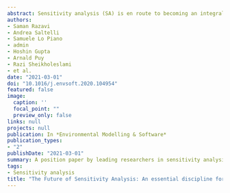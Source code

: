 ```yaml
---
abstract: Sensitivity analysis (SA) is en route to becoming an integral part of mathematical modeling. The tremendous potential benefits of SA are, however, yet to be fully realized, both for advancing mechanistic and data-driven modeling of human and natural systems, and in support of decision making. In this perspective paper, a multidisciplinary group of researchers and practitioners revisit the current status of SA, and outline research challenges in regard to both theoretical frameworks and their applications to solve real-world problems. Six areas are discussed that warrant further attention, including (1) structuring and standardizing SA as a discipline, (2) realizing the untapped potential of SA for systems modeling, (3) addressing the computational burden of SA, (4) progressing SA in the context of machine learning, (5) clarifying the relationship and role of SA to uncertainty quantification, and (6) evolving the use of SA in support of decision making. An outlook for the future of SA is provided that underlines how SA must underpin a wide variety of activities to better serve science and society.
authors:
- Saman Razavi
- Andrea Saltelli
- Samuele Lo Piano
- admin
- Hoshin Gupta
- Arnald Puy
- Razi Sheikholeslami
- et al.
date: "2021-03-01"
doi: "10.1016/j.envsoft.2020.104954"
featured: false
image:
  caption: ''
  focal_point: ""
  preview_only: false
links: null
projects: null
publication: In *Environmental Modelling & Software*
publication_types:
- "2"
publishDate: "2021-03-01"
summary: A position paper by leading researchers in sensitivity analysis summarising the state of the field and looking forward to the future.
tags:
- Sensitivity analysis
title: "The Future of Sensitivity Analysis: An essential discipline for systems modeling and policy support"
---
```

